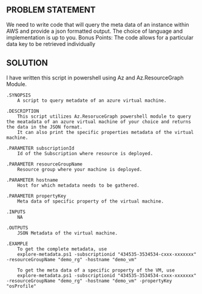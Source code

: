 <h2>PROBLEM STATEMENT</h2>

We need to write code that will query the meta data of an instance within AWS and provide a json formatted output. The choice of language and implementation is up to you.
Bonus Points:
The code allows for a particular data key to be retrieved individually

<h2>SOLUTION</h2>

I have written this script in powershell using Az and Az.ResourceGraph Module.


    .SYNOPSIS
        A script to query metadate of an azure virtual machine.

    .DESCRIPTION
        This script utilizes Az.ResoruceGraph powershell module to query the meatadata of an azure virtual machine of your choice and returns the data in the JSON format.
        It can also print the specific properties metadata of the virtual machine.

    .PARAMETER subscriptionId
        Id of the Subscription where resource is deployed.

    .PARAMETER resourceGroupName
        Resource group where your machine is deployed.

    .PARAMETER hostname
        Host for which metadata needs to be gathered.
    
    .PARAMETER propertyKey
        Meta data of specific property of the virtual machine.

    .INPUTS
        NA

    .OUTPUTS
        JSON Metadata of the virtual machine.

    .EXAMPLE
        To get the complete metadata, use 
        explore-metadata.ps1 -subscriptionid "434535-3534534-cxxx-xxxxxxx" -resourceGroupName "demo_rg" -hostname "demo_vm"

        To get the meta data of a specific property of the VM, use
        explore-metadata.ps1 -subscriptionid "434535-3534534-cxxx-xxxxxxx" -resourceGroupName "demo_rg" -hostname "demo_vm" -propertyKey "osProfile"

